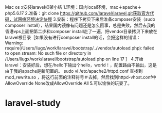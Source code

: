 Mac os x安装laravel框架小结
1.环境：国内local环境，mac＋apache＋php5.6.17
2.准备：git clone https://github.com/laravel/laravel.git获取官方代码，试网络环境决定快慢
3.安装：程序下拷贝下来后准备composer安装（sudo composer install），结果国内镜像有问题还是怎么回事，总是失败，然后去我的香港vps上面把第二步和composer install走了一遍，把vendor目录拷贝下来放在laravel根目录［如果没有进行composer install的话，会报这样的错误：Warning: require(/Users/liugx/work/laravel/bootstrap/../vendor/autoload.php): failed to open stream: No such file or directory in /Users/liugx/work/laravel/bootstrap/autoload.php on line 17 ］
4.开始laravel：安装好后，想在/hello下输出个hello，world！，配置路由不输出，这是由于我的apache是新配置的。
  sudo vi /etc/apache2/httpd.conf									     查找到mod_rewrite.so ，将这行前面的注释符号＃去掉，然后找到httpd-vhost.conf中AllowOverride None改成AllowOverride All																																																																							    5.可以愉快的玩耍了。
# laravel-study
